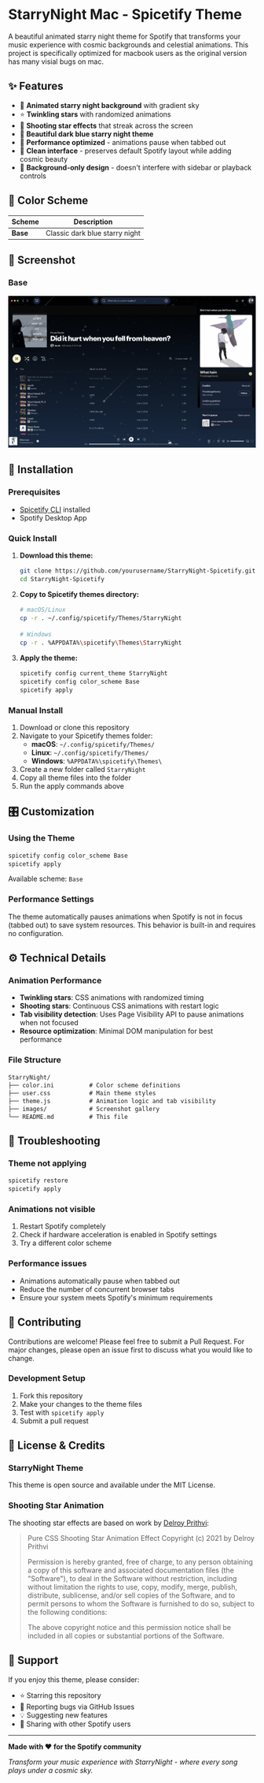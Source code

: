 # StarryNight Mac - Spicetify Theme

A beautiful animated starry night theme for Spotify that transforms your music experience with cosmic backgrounds and celestial animations. This project is specifically optimized for macbook users as the original version has many visial bugs on mac.

## ✨ Features

- 🌌 **Animated starry night background** with gradient sky
- ⭐ **Twinkling stars** with randomized animations
- 🌠 **Shooting star effects** that streak across the screen
- 🎨 **Beautiful dark blue starry night theme**
- 🔋 **Performance optimized** - animations pause when tabbed out
- 📱 **Clean interface** - preserves default Spotify layout while adding cosmic beauty
- 🎵 **Background-only design** - doesn't interfere with sidebar or playback controls

## 🎨 Color Scheme

| Scheme | Description |
|--------|-------------|
| **Base** | Classic dark blue starry night |

## 📸 Screenshot

### Base
![Base](images/base.png)

## 🚀 Installation

### Prerequisites
- [Spicetify CLI](https://spicetify.app/docs/advanced-usage/installation) installed
- Spotify Desktop App

### Quick Install

1. **Download this theme:**
   ```bash
   git clone https://github.com/yourusername/StarryNight-Spicetify.git
   cd StarryNight-Spicetify
   ```

2. **Copy to Spicetify themes directory:**
   ```bash
   # macOS/Linux
   cp -r . ~/.config/spicetify/Themes/StarryNight
   
   # Windows
   cp -r . %APPDATA%\spicetify\Themes\StarryNight
   ```

3. **Apply the theme:**
   ```bash
   spicetify config current_theme StarryNight
   spicetify config color_scheme Base
   spicetify apply
   ```

### Manual Install

1. Download or clone this repository
2. Navigate to your Spicetify themes folder:
   - **macOS**: `~/.config/spicetify/Themes/` 
   - **Linux**: `~/.config/spicetify/Themes/`
   - **Windows**: `%APPDATA%\spicetify\Themes\`
3. Create a new folder called `StarryNight`
4. Copy all theme files into the folder
5. Run the apply commands above

## 🎛️ Customization

### Using the Theme
```bash
spicetify config color_scheme Base
spicetify apply
```

Available scheme: `Base`

### Performance Settings
The theme automatically pauses animations when Spotify is not in focus (tabbed out) to save system resources. This behavior is built-in and requires no configuration.

## ⚙️ Technical Details

### Animation Performance
- **Twinkling stars**: CSS animations with randomized timing
- **Shooting stars**: Continuous CSS animations with restart logic
- **Tab visibility detection**: Uses Page Visibility API to pause animations when not focused
- **Resource optimization**: Minimal DOM manipulation for best performance

### File Structure
```
StarryNight/
├── color.ini          # Color scheme definitions
├── user.css           # Main theme styles
├── theme.js           # Animation logic and tab visibility
├── images/            # Screenshot gallery
└── README.md          # This file
```

## 🔧 Troubleshooting

### Theme not applying
```bash
spicetify restore
spicetify apply
```

### Animations not visible
1. Restart Spotify completely
2. Check if hardware acceleration is enabled in Spotify settings
3. Try a different color scheme

### Performance issues
- Animations automatically pause when tabbed out
- Reduce the number of concurrent browser tabs
- Ensure your system meets Spotify's minimum requirements

## 🤝 Contributing

Contributions are welcome! Please feel free to submit a Pull Request. For major changes, please open an issue first to discuss what you would like to change.

### Development Setup
1. Fork this repository
2. Make your changes to the theme files
3. Test with `spicetify apply`
4. Submit a pull request

## 📄 License & Credits

### StarryNight Theme
This theme is open source and available under the MIT License.

### Shooting Star Animation
The shooting star effects are based on work by [Delroy Prithvi](https://codepen.io/delroyprithvi/pen/LYyJROR):

> Pure CSS Shooting Star Animation Effect Copyright (c) 2021 by Delroy Prithvi
> 
> Permission is hereby granted, free of charge, to any person obtaining a copy of this software and associated documentation files (the "Software"), to deal in the Software without restriction, including without limitation the rights to use, copy, modify, merge, publish, distribute, sublicense, and/or sell copies of the Software, and to permit persons to whom the Software is furnished to do so, subject to the following conditions:
> 
> The above copyright notice and this permission notice shall be included in all copies or substantial portions of the Software.

## 🌟 Support

If you enjoy this theme, please consider:
- ⭐ Starring this repository
- 🐛 Reporting bugs via GitHub Issues
- 💡 Suggesting new features
- 🔄 Sharing with other Spotify users

---

**Made with ❤️ for the Spotify community**

*Transform your music experience with StarryNight - where every song plays under a cosmic sky.*